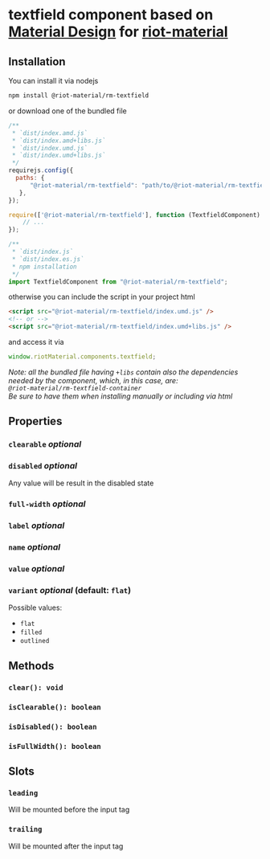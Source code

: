 # textfield component based on [Material Design](https://material.io/components/text-fields) for [riot-material](https://github.com/riot-material/riot-material)
## Installation
You can install it via nodejs
```sh
npm install @riot-material/rm-textfield
```
or download one of the bundled file
```js
/**
 * `dist/index.amd.js`
 * `dist/index.amd+libs.js`
 * `dist/index.umd.js`
 * `dist/index.umd+libs.js`
 */
requirejs.config({
  paths: {
      "@riot-material/rm-textfield": "path/to/@riot-material/rm-textfield",
   },
});

require(['@riot-material/rm-textfield'], function (TextfieldComponent) {
    // ...
});

/**
 * `dist/index.js`
 * `dist/index.es.js`
 * npm installation
 */
import TextfieldComponent from "@riot-material/rm-textfield";

```
otherwise you can include the script in your project html
```html
<script src="@riot-material/rm-textfield/index.umd.js" />
<!-- or -->
<script src="@riot-material/rm-textfield/index.umd+libs.js" />
```
and access it via
```js
window.riotMaterial.components.textfield;
```
*Note: all the bundled file having `+libs` contain also the dependencies needed by the component, which, in this case, are:  
`@riot-material/rm-textfield-container`  
Be sure to have them when installing manually or including via html*
## Properties
### `clearable` *optional*
### `disabled` *optional*
Any value will be result in the disabled state
### `full-width` *optional*
### `label` *optional*
### `name` *optional*
### `value` *optional*
### `variant` *optional* (default: `flat`)
Possible values:  
- `flat`  
- `filled`  
- `outlined`
## Methods
### `clear(): void`
### `isClearable(): boolean`
### `isDisabled(): boolean`
### `isFullWidth(): boolean`
## Slots
### `leading`
Will be mounted before the input tag
### `trailing`
Will be mounted after the input tag